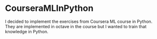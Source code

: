 # CourseraMLInPython
I decided to implement the exercises from Coursera ML course in Python. They are implemented in octave in the course but I wanted to train that knowledge in Python.
